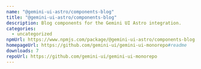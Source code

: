 ```yaml
---
name: "@gemini-ui-astro/components-blog"
title: "@gemini-ui-astro/components-blog"
description: Blog components for the Gemini UI Astro integration.
categories:
  - uncategorized
npmUrl: https://www.npmjs.com/package/@gemini-ui-astro/components-blog
homepageUrl: https://github.com/gemini-ui/gemini-ui-monorepo#readme
downloads: 7
repoUrl: https://github.com/gemini-ui/gemini-ui-monorepo
---
```

